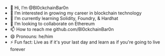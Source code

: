 - 👋 Hi, I’m @Bl0ckchainBar0n
- 👀 I’m interested in growing my career in blockchain technology
- 🌱 I’m currently learning Solidity, Foundry, & Hardhat
- 💞️ I’m looking to collaborate on Ethereum
- 📫 How to reach me github.com/Bl0ckchainBar0n
- 😄 Pronouns: he/him
- ⚡ Fun fact: Live as if it's your last day and learn as if you're going to live forever

<!---
Bl0ckchainBar0n/Bl0ckchainBar0n is a ✨ special ✨ repository because its `README.md` (this file) appears on your GitHub profile.
You can click the Preview link to take a look at your changes.
--->
